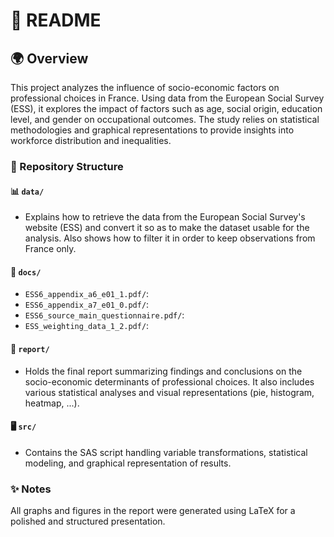 # 📘 README

<h2>🌍 Overview</h2>
<p>This project analyzes the influence of socio-economic factors on professional choices in France. Using data from the European Social Survey (ESS), it explores the impact of factors such as age, social origin, education level, and gender on occupational outcomes. The study relies on statistical methodologies and graphical representations to provide insights into workforce distribution and inequalities.</p>

<h3>📂 Repository Structure</h3>

<h4>📊 <code>data/</code></h4>
<ul>
  <li> Explains how to retrieve the data from the European Social Survey's website (ESS) and convert it so as to make the dataset usable for the analysis. Also shows how to filter it in order to keep observations from France only.</li>
</ul>

<h4>📜 <code>docs/</code></h4>
<ul>
  <li> <code>ESS6_appendix_a6_e01_1.pdf/</code>: </li>
  <li> <code>ESS6_appendix_a7_e01_0.pdf/</code>:</li>
  <li> <code>ESS6_source_main_questionnaire.pdf/</code>: </li>
  <li> <code>ESS_weighting_data_1_2.pdf/</code>: </li>
</ul>

<h4>📑 <code>report/</code></h4>
<ul>
  <li> Holds the final report summarizing findings and conclusions on the socio-economic determinants of professional choices. It also includes various statistical analyses and visual representations (pie, histogram, heatmap, ...).</li>
</ul>

<h4>🖥️ <code>src/</code></h4>
<ul>
  <li>Contains the SAS script handling variable transformations, statistical modeling, and graphical representation of results.</li>
</ul>

<h3>✨ Notes</h3>
<p>All graphs and figures in the report were generated using LaTeX for a polished and structured presentation.</p>
